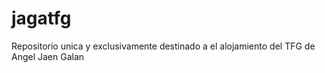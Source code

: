 # jagatfg
Repositorio unica y exclusivamente destinado a el alojamiento del TFG de Angel Jaen Galan
